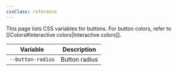 ```yaml
---
cssClass: reference
---
```


This page lists CSS variables for buttons. For button colors, refer to [[Colors#Interactive colors|Interactive colors]].

| Variable          | Description   |
| ----------------- | ------------- |
| `--button-radius` | Button radius |
